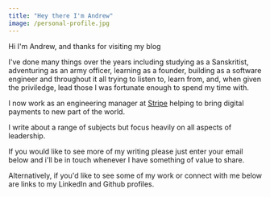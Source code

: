 ```yaml
---
title: "Hey there I'm Andrew"
image: /personal-profile.jpg
---
```

Hi I'm Andrew, and thanks for visiting my blog

I've done many things over the years including studying as a Sanskritist,
adventuring as an army officer, learning as a founder, building as a software
engineer and throughout it all trying to listen to, learn from, and, when given
the priviledge, lead those I was fortunate enough to spend my time with.

I now work as an engineering manager at [Stripe](https://stripe.com) helping to
bring digital payments to new part of the world.

I write about a range of subjects but focus heavily on all aspects of
leadership.

If you would like to see more of my writing please just enter your email below
and i'll be in touch whenever I have something of value to share.

Alternatively, if you'd like to see some of my work or connect with me below are
links to my LinkedIn and Github profiles.
